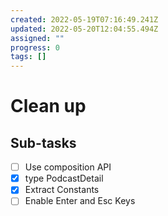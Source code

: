```yaml
---
created: 2022-05-19T07:16:49.241Z
updated: 2022-05-20T12:04:55.494Z
assigned: ""
progress: 0
tags: []
---
```


# Clean up

## Sub-tasks

- [ ] Use composition API
- [x] type PodcastDetail
- [x] Extract Constants
- [ ] Enable Enter and Esc Keys

